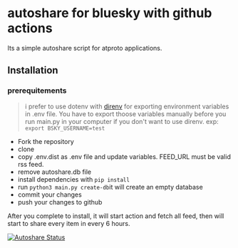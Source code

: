 # autoshare for bluesky with github actions

Its a simple autoshare script for atproto applications. 

## Installation
### prerequitements

> i prefer to use dotenv with [direnv](https://direnv.net/) for exporting environment variables in .env file. You have to export thoose variables manually before you run main.py in your computer if you don't want to use direnv. exp: `export BSKY_USERNAME=test`


- Fork the repository
- clone
- copy .env.dist as .env file and update variables. FEED_URL must be valid rss feed.
- remove autoshare.db file
- install dependencies with `pip install`
- run `python3 main.py create-db`it will create an empty database
- commit your changes
- push your changes to github

After you complete to install, it will start action and fetch all feed, then will start to share every item in every 6 hours.



[![Autoshare Status](https://github.com/bilimma/bsky-autoshare/actions/workflows/skeet.yml/badge.svg)](https://github.com/bilimma/bsky-autoshare/actions/workflows/skeet.yml)
